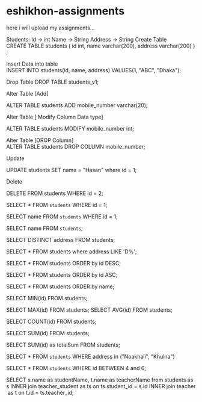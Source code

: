 # eshikhon-assignments
here i will upload my assignments...

Students:
Id -> int 
Name -> String 
Address  -> String 
Create Table 
CREATE TABLE students ( id int, name varchar(200), address varchar(200) );

Insert Data into table 
INSERT INTO students(id, name, address) VALUES(1, "ABC", "Dhaka");

Drop Table
DROP TABLE students_v1;

Alter Table [Add]

ALTER TABLE students ADD mobile_number varchar(20);

Alter Table [ Modify Column Data type]

ALTER TABLE students MODIFY mobile_number int;

Alter Table [DROP Column]
ALTER TABLE students DROP COLUMN mobile_number;

Update 

UPDATE students SET name = "Hasan" where id = 1;

Delete 

DELETE FROM students WHERE id = 2;

SELECT * FROM `students` WHERE id = 1;

SELECT name FROM `students` WHERE id = 1;

SELECT name FROM `students`;

SELECT DISTINCT address FROM students;

SELECT * FROM students where address LIKE 'D%';


SELECT * FROM students ORDER by id DESC;


SELECT * FROM students ORDER by id ASC;

SELECT * FROM students ORDER by name;

SELECT MIN(id) FROM students;

SELECT MAX(id) FROM students;
SELECT AVG(id) FROM students;

SELECT COUNT(id) FROM students;

SELECT SUM(id) FROM students;

SELECT SUM(id) as totalSum FROM students;

SELECT * FROM `students` WHERE address in ("Noakhali", "Khulna")	

SELECT * FROM `students` WHERE id BETWEEN 4 and 6;



SELECT s.name as studentName, t.name as teacherName from students as s INNER join teacher_student as ts on ts.student_id = s.id INNER join teacher as t on t.id = ts.teacher_id;
